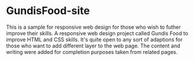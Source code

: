# GundisFood-site
This is a sample for responsive web design for those who wish to futher improve their skills.
A responsive web design project called Gundis Food to improve HTML and CSS skills. It's quite open to any sort of adaptions for those who want to add different layer to the web page.
The content and writing were added for completion purposes taken from related pages.

